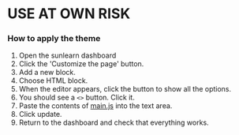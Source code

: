 # USE AT OWN RISK
### How to apply the theme
1. Open the sunlearn dashboard
2. Click the 'Customize the page' button.
3. Add a new block.
4. Choose HTML block.
5. When the editor appears, click the button to show all the options.
6. You should see a `<>` button. Click it.
7. Paste the contents of [main.js](/main.js) into the text area.
8. Click update.
9. Return to the dashboard and check that everything works.

